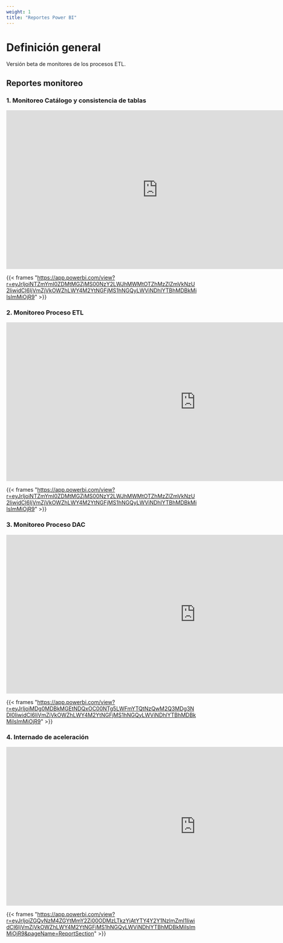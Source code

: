 ```yaml
---
weight: 1
title: "Reportes Power BI"
---
```



# Definición general

Versión beta de monitores de los procesos ETL.

## Reportes monitoreo

### **1. Monitoreo Catálogo y consistencia de tablas**

<iframe width="800" height="420" src="https://app.powerbi.com/view?r=eyJrIjoiNTZmYmI0ZDMtMGZjMS00NzY2LWJhMWMtOTZhMzZlZmVkNzU2IiwidCI6IjVmZjVkOWZhLWY4M2YtNGFjMS1hNGQyLWViNDhlYTBhMDBkMiIsImMiOjR9&pageName=ReportSectione03b0e9fef1fe0b13432" frameborder="0" allowFullScreen="true"></iframe>

{{< frames "https://app.powerbi.com/view?r=eyJrIjoiNTZmYmI0ZDMtMGZjMS00NzY2LWJhMWMtOTZhMzZlZmVkNzU2IiwidCI6IjVmZjVkOWZhLWY4M2YtNGFjMS1hNGQyLWViNDhlYTBhMDBkMiIsImMiOjR9" >}}

### **2. Monitoreo Proceso ETL**

<iframe width="1000" height="420" src="https://app.powerbi.com/view?r=eyJrIjoiNTZmYmI0ZDMtMGZjMS00NzY2LWJhMWMtOTZhMzZlZmVkNzU2IiwidCI6IjVmZjVkOWZhLWY4M2YtNGFjMS1hNGQyLWViNDhlYTBhMDBkMiIsImMiOjR9" frameborder="0" allowFullScreen="true"></iframe>

{{< frames "https://app.powerbi.com/view?r=eyJrIjoiNTZmYmI0ZDMtMGZjMS00NzY2LWJhMWMtOTZhMzZlZmVkNzU2IiwidCI6IjVmZjVkOWZhLWY4M2YtNGFjMS1hNGQyLWViNDhlYTBhMDBkMiIsImMiOjR9" >}}


### **3. Monitoreo Proceso DAC**

<iframe width="1000" height="420" src="https://app.powerbi.com/view?r=eyJrIjoiMDg0MDBkMGEtNDQxOC00NTg5LWFmYTQtNzQwM2Q3MDg3NDI0IiwidCI6IjVmZjVkOWZhLWY4M2YtNGFjMS1hNGQyLWViNDhlYTBhMDBkMiIsImMiOjR9" frameborder="0" allowFullScreen="true"></iframe>

{{< frames "https://app.powerbi.com/view?r=eyJrIjoiMDg0MDBkMGEtNDQxOC00NTg5LWFmYTQtNzQwM2Q3MDg3NDI0IiwidCI6IjVmZjVkOWZhLWY4M2YtNGFjMS1hNGQyLWViNDhlYTBhMDBkMiIsImMiOjR9" >}}

### **4. Internado de aceleración**


<iframe width="1000" height="420" src="https://app.powerbi.com/view?r=eyJrIjoiZGQyNzM4ZGYtMmY2Zi00ODMzLTkzYjAtYTY4Y2Y1NzlmZmI1IiwidCI6IjVmZjVkOWZhLWY4M2YtNGFjMS1hNGQyLWViNDhlYTBhMDBkMiIsImMiOjR9&pageName=ReportSection" frameborder="0" allowFullScreen="true"></iframe>

{{< frames "https://app.powerbi.com/view?r=eyJrIjoiZGQyNzM4ZGYtMmY2Zi00ODMzLTkzYjAtYTY4Y2Y1NzlmZmI1IiwidCI6IjVmZjVkOWZhLWY4M2YtNGFjMS1hNGQyLWViNDhlYTBhMDBkMiIsImMiOjR9&pageName=ReportSection" >}}








